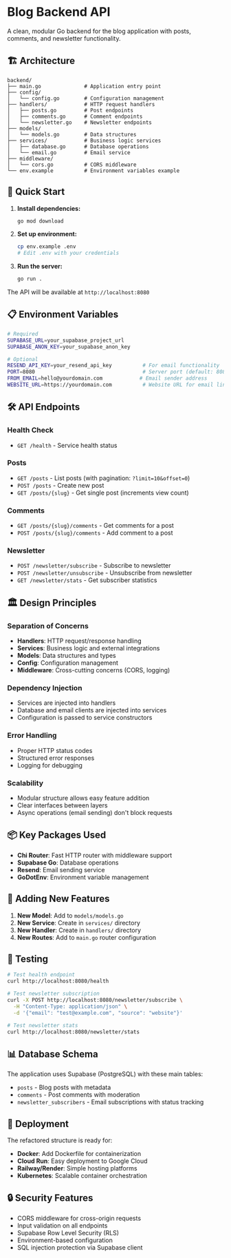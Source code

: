 # Blog Backend API

A clean, modular Go backend for the blog application with posts, comments, and newsletter functionality.

## 🏗️ Architecture

```
backend/
├── main.go              # Application entry point
├── config/
│   └── config.go        # Configuration management
├── handlers/            # HTTP request handlers
│   ├── posts.go         # Post endpoints
│   ├── comments.go      # Comment endpoints
│   └── newsletter.go    # Newsletter endpoints
├── models/
│   └── models.go        # Data structures
├── services/            # Business logic services
│   ├── database.go      # Database operations
│   └── email.go         # Email service
├── middleware/
│   └── cors.go          # CORS middleware
└── env.example          # Environment variables example
```

## 🚀 Quick Start

1. **Install dependencies:**

   ```bash
   go mod download
   ```

2. **Set up environment:**

   ```bash
   cp env.example .env
   # Edit .env with your credentials
   ```

3. **Run the server:**
   ```bash
   go run .
   ```

The API will be available at `http://localhost:8080`

## 📋 Environment Variables

```bash
# Required
SUPABASE_URL=your_supabase_project_url
SUPABASE_ANON_KEY=your_supabase_anon_key

# Optional
RESEND_API_KEY=your_resend_api_key          # For email functionality
PORT=8080                                   # Server port (default: 8080)
FROM_EMAIL=hello@yourdomain.com            # Email sender address
WEBSITE_URL=https://yourdomain.com          # Website URL for email links
```

## 🛠️ API Endpoints

### Health Check

- `GET /health` - Service health status

### Posts

- `GET /posts` - List posts (with pagination: `?limit=10&offset=0`)
- `POST /posts` - Create new post
- `GET /posts/{slug}` - Get single post (increments view count)

### Comments

- `GET /posts/{slug}/comments` - Get comments for a post
- `POST /posts/{slug}/comments` - Add comment to a post

### Newsletter

- `POST /newsletter/subscribe` - Subscribe to newsletter
- `POST /newsletter/unsubscribe` - Unsubscribe from newsletter
- `GET /newsletter/stats` - Get subscriber statistics

## 🏛️ Design Principles

### Separation of Concerns

- **Handlers**: HTTP request/response handling
- **Services**: Business logic and external integrations
- **Models**: Data structures and types
- **Config**: Configuration management
- **Middleware**: Cross-cutting concerns (CORS, logging)

### Dependency Injection

- Services are injected into handlers
- Database and email clients are injected into services
- Configuration is passed to service constructors

### Error Handling

- Proper HTTP status codes
- Structured error responses
- Logging for debugging

### Scalability

- Modular structure allows easy feature addition
- Clear interfaces between layers
- Async operations (email sending) don't block requests

## 📦 Key Packages Used

- **Chi Router**: Fast HTTP router with middleware support
- **Supabase Go**: Database operations
- **Resend**: Email sending service
- **GoDotEnv**: Environment variable management

## 🔧 Adding New Features

1. **New Model**: Add to `models/models.go`
2. **New Service**: Create in `services/` directory
3. **New Handler**: Create in `handlers/` directory
4. **New Routes**: Add to `main.go` router configuration

## 🧪 Testing

```bash
# Test health endpoint
curl http://localhost:8080/health

# Test newsletter subscription
curl -X POST http://localhost:8080/newsletter/subscribe \
  -H "Content-Type: application/json" \
  -d '{"email": "test@example.com", "source": "website"}'

# Test newsletter stats
curl http://localhost:8080/newsletter/stats
```

## 📊 Database Schema

The application uses Supabase (PostgreSQL) with these main tables:

- `posts` - Blog posts with metadata
- `comments` - Post comments with moderation
- `newsletter_subscribers` - Email subscriptions with status tracking

## 🚀 Deployment

The refactored structure is ready for:

- **Docker**: Add Dockerfile for containerization
- **Cloud Run**: Easy deployment to Google Cloud
- **Railway/Render**: Simple hosting platforms
- **Kubernetes**: Scalable container orchestration

## 🔒 Security Features

- CORS middleware for cross-origin requests
- Input validation on all endpoints
- Supabase Row Level Security (RLS)
- Environment-based configuration
- SQL injection protection via Supabase client
